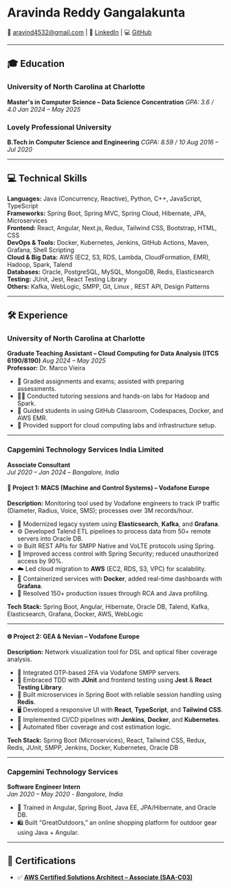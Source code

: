 # **Aravinda Reddy Gangalakunta**

📧 [aravind4532@gmail.com](mailto:aravind4532@gmail.com)  | 🔗 [LinkedIn](https://www.linkedin.com/in/aravind4532) |  💻 [GitHub](https://github.com/aravind2060)

---

## 🎓 **Education**

### University of North Carolina at Charlotte  
**Master's in Computer Science – Data Science Concentration**     *GPA: 3.6 / 4.0*    *Jan 2024 – May 2025*

### Lovely Professional University  
**B.Tech in Computer Science and Engineering**                    *CGPA: 8.59 / 10*   *Aug 2016 – Jul 2020*

---

## 💻 **Technical Skills**

**Languages:** Java (Concurrency, Reactive), Python, C++, JavaScript, TypeScript  
**Frameworks:** Spring Boot, Spring MVC, Spring Cloud, Hibernate, JPA, Microservices  
**Frontend:** React, Angular, Next.js, Redux, Tailwind CSS, Bootstrap, HTML, CSS  
**DevOps & Tools:** Docker, Kubernetes, Jenkins, GitHub Actions, Maven, Grafana, Shell Scripting  
**Cloud & Big Data:** AWS (EC2, S3, RDS, Lambda, CloudFormation, EMR), Hadoop, Spark, Talend  
**Databases:** Oracle, PostgreSQL, MySQL, MongoDB, Redis, Elasticsearch  
**Testing:** JUnit, Jest, React Testing Library  
**Others:** Kafka, WebLogic, SMPP, Git, Linux , REST API, Design Patterns

---

## 🛠️ **Experience**

### University of North Carolina at Charlotte  
**Graduate Teaching Assistant – Cloud Computing for Data Analysis (ITCS 6190/8190)**   *Aug 2024 – May 2025*  
**Professor:** Dr. Marco Vieira  
- 📑 Graded assignments and exams; assisted with preparing assessments.
- 👨‍💻 Conducted tutoring sessions and hands-on labs for Hadoop and Spark.
- 🐳 Guided students in using GitHub Classroom, Codespaces, Docker, and AWS EMR.
- 💬 Provided support for cloud computing labs and infrastructure setup.
---
### Capgemini Technology Services India Limited  
**Associate Consultant**  
*Jul 2020 – Jan 2024* – *Bangalore, India*

#### 📡 Project 1: MACS (Machine and Control Systems) – Vodafone Europe  
**Description:** Monitoring tool used by Vodafone engineers to track IP traffic (Diameter, Radius, Voice, SMS); processes over 3M records/hour.

- 🔁 Modernized legacy system using **Elasticsearch**, **Kafka**, and **Grafana**.
- ⚙️ Developed Talend ETL pipelines to process data from 50+ remote servers into Oracle DB.
- 🌐 Built REST APIs for SMPP Native and VoLTE protocols using Spring.
- 🔐 Improved access control with Spring Security; reduced unauthorized access by 90%.
- ☁️ Led cloud migration to **AWS** (EC2, RDS, S3, VPC) for scalability.
- 🐳 Containerized services with **Docker**, added real-time dashboards with **Grafana**.
- 🐞 Resolved 150+ production issues through RCA and Java profiling.

**Tech Stack:** Spring Boot, Angular, Hibernate, Oracle DB, Talend, Kafka, Elasticsearch, Grafana, Docker, AWS, WebLogic

---

#### 🌐 Project 2: GEA & Nevian – Vodafone Europe  
**Description:** Network visualization tool for DSL and optical fiber coverage analysis.

- 🔐 Integrated OTP-based 2FA via Vodafone SMPP servers.
- 🧪 Embraced TDD with **JUnit** and frontend testing using **Jest** & **React Testing Library**.
- 🔄 Built microservices in Spring Boot with reliable session handling using **Redis**.
- 🖥️ Developed a responsive UI with **React**, **TypeScript**, and **Tailwind CSS**.
- 🚀 Implemented CI/CD pipelines with **Jenkins**, **Docker**, and **Kubernetes**.
- 🧮 Automated fiber coverage and cost estimation logic.

**Tech Stack:** Spring Boot (Microservices), React, Tailwind CSS, Redux, Redis, JUnit, SMPP, Jenkins, Docker, Kubernetes, Oracle DB

---

### Capgemini Technology Services  
**Software Engineer Intern**  
*Jan 2020 – May 2020* - *Bangalore, India*

- 🧠 Trained in Angular, Spring Boot, Java EE, JPA/Hibernate, and Oracle DB.
- 🛍️ Built “GreatOutdoors,” an online shopping platform for outdoor gear using Java + Angular.

---

## 📜 **Certifications**

- ✅ **[AWS Certified Solutions Architect – Associate (SAA-C03)](https://www.credly.com/badges/0ead7f84-7afb-46e6-9b22-b56bb284f493/public_url)**  
